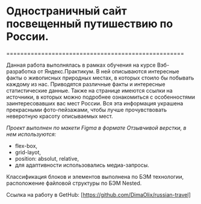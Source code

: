 # **Одностраничный сайт посвещенный путишествию по России.**  
===================================================  

Данная работа выполнялась в рамках обучения на курсе Вэб-разработка от Яндекс.Практикум. В ней описываются интересные 
факты о живописных природных местах, в которых стоило бы побывать каждому из нас. Приводятся различные факты и интересные статистические данные. Также на странице имеются ссылки на источники, в которых можно подробнее ознакомиться с особенностями заинтересовавших вас мест России. Вся эта информация украшена прекрасными фото-пейзажами, чтобы лучше прочувствовать неверотную красоту описываемых мест.  

*Проект выполнен по макети Figma в формате Отзывчивой верстки, в нем используются:*  
* flex-box,  
* grid-layot,  
* position: absolut, relative,  
* для адаптивности использовались медиа-запросы.  
  
Классификация блоков и элементов выполнена по БЭМ технологии, расположение файловой структуры по БЭМ Nested.  

Ссылка на работу в GetHub: [https://github.com/DimaOlix/russian-travel]